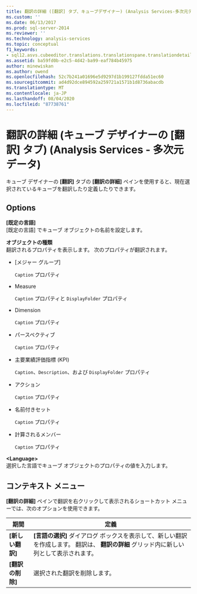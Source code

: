 ```yaml
---
title: 翻訳の詳細 ([翻訳] タブ、キューブデザイナー) (Analysis Services-多次元データ) |Microsoft Docs
ms.custom: ''
ms.date: 06/13/2017
ms.prod: sql-server-2014
ms.reviewer: ''
ms.technology: analysis-services
ms.topic: conceptual
f1_keywords:
- sql12.asvs.cubeeditor.translations.translationspane.translationdetails.f1
ms.assetid: ba59fd0b-e2c5-4d42-ba99-eaf784b45975
author: minewiskan
ms.author: owend
ms.openlocfilehash: 52c7b241a01696e5d9297d1b199127fdda51ec60
ms.sourcegitcommit: ad4d92dce894592a259721a1571b1d8736abacdb
ms.translationtype: MT
ms.contentlocale: ja-JP
ms.lasthandoff: 08/04/2020
ms.locfileid: "87738761"
---
```

# <a name="translation-details-translations-tab-cube-designer-analysis-services---multidimensional-data"></a>翻訳の詳細 (キューブ デザイナーの [翻訳] タブ) (Analysis Services - 多次元データ)
  キューブ デザイナーの **[翻訳]** タブの **[翻訳の詳細]** ペインを使用すると、現在選択されているキューブを翻訳したり定義したりできます。  
  
## <a name="options"></a>Options  
 **[既定の言語]**  
 [既定の言語] でキューブ オブジェクトの名前を設定します。  
  
 **オブジェクトの種類**  
 翻訳されるプロパティを表示します。 次のプロパティが翻訳されます。  
  
-   [メジャー グループ]  
  
     `Caption` プロパティ  
  
-   Measure  
  
     `Caption` プロパティと `DisplayFolder` プロパティ  
  
-   Dimension  
  
     `Caption` プロパティ  
  
-   パースペクティブ  
  
     `Caption` プロパティ  
  
-   主要業績評価指標 (KPI)  
  
     `Caption`、`Description`、および `DisplayFolder` プロパティ  
  
-   アクション  
  
     `Caption` プロパティ  
  
-   名前付きセット  
  
     `Caption` プロパティ  
  
-   計算されるメンバー  
  
     `Caption` プロパティ  
  
 **\<Language>**  
 選択した言語でキューブ オブジェクトのプロパティの値を入力します。  
  
## <a name="context-menu"></a>コンテキスト メニュー  
 **[翻訳の詳細]** ペインで翻訳を右クリックして表示されるショートカット メニューでは、次のオプションを使用できます。  
  
|期間|定義|  
|----------|----------------|  
|**[新しい翻訳]**|**[言語の選択]** ダイアログ ボックスを表示して、新しい翻訳を作成します。 翻訳は、 **翻訳の詳細** グリッド内に新しい列として表示されます。|  
|**[翻訳の削除]**|選択された翻訳を削除します。|  
  
  
